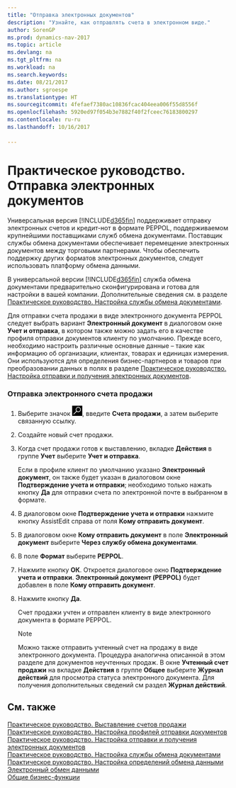 ```yaml
---
title: "Отправка электронных документов"
description: "Узнайте, как отправлять счета в электронном виде."
author: SorenGP
ms.prod: dynamics-nav-2017
ms.topic: article
ms.devlang: na
ms.tgt_pltfrm: na
ms.workload: na
ms.search.keywords: 
ms.date: 08/21/2017
ms.author: sgroespe
ms.translationtype: HT
ms.sourcegitcommit: 4fefaef7380ac10836fcac404eea006f55d8556f
ms.openlocfilehash: 5920ed97f054b3e7882f40f2fceec76183800297
ms.contentlocale: ru-ru
ms.lasthandoff: 10/16/2017

---
```

# <a name="how-to-send-electronic-documents"></a>Практическое руководство. Отправка электронных документов
Универсальная версия [!INCLUDE[d365fin](includes/d365fin_md.md)] поддерживает отправку электронных счетов и кредит-нот в формате PEPPOL, поддерживаемом крупнейшими поставщиками служб обмена документами. Поставщик службы обмена документами обеспечивает перемещение электронных документов между торговыми партнерами. Чтобы обеспечить поддержку других форматов электронных документов, следует использовать платформу обмена данными.  

 В универсальной версии [!INCLUDE[d365fin](includes/d365fin_md.md)] служба обмена документами предварительно сконфигурирована и готова для настройки в вашей компании. Дополнительные сведения см. в разделе [Практическое руководство. Настройка службы обмена документами](across-how-to-set-up-a-document-exchange-service.md).  

 Для отправки счета продажи в виде электронного документа PEPPOL следует выбрать вариант **Электронный документ** в диалоговом окне **Учет и отправка**, в котором также можно задать его в качестве профиля отправки документов клиенту по умолчанию. Прежде всего, необходимо настроить различные основные данные – такие как информацию об организации, клиентах, товарах и единицах измерения. Они используются для определения бизнес-партнеров и товаров при преобразовании данных в полях в разделе [Практическое руководство. Настройка отправки и получения электронных документов](across-how-to-set-up-electronic-document-sending-and-receiving.md).  

### <a name="to-send-an-electronic-sales-invoice"></a>Отправка электронного счета продажи  

1.  Выберите значок ![Поиск страницы или отчета](media/ui-search/search_small.png "Значок поиска страницы или отчета"), введите **Счета продажи**, а затем выберите связанную ссылку.  

2.  Создайте новый счет продажи.  

3.  Когда счет продажи готов к выставлению, вкладке **Действия** в группе **Учет** выберите **Учет и отправка**.  

     Если в профиле клиент по умолчанию указано **Электронный документ**, он также будет указан в диалоговом окне **Подтверждение учета и отправки**; необходимо только нажать кнопку **Да** для отправки счета по электронной почте в выбранном в формате.  

4.  В диалоговом окне **Подтверждение учета и отправки** нажмите кнопку AssistEdit справа от поля **Кому отправить документ**.  

5.  В диалоговом окне **Кому отправить документ** в поле **Электронный документ** выберите **Через службу обмена документами**.  

6.  В поле **Формат** выберите **PEPPOL**.  

7.  Нажмите кнопку **ОК**. Откроется диалоговое окно **Подтверждение учета и отправки**. **Электронный документ (PEPPOL)** будет добавлен в поле **Кому отправить документ**.  

8.  Нажмите кнопку **Да**.  

     Счет продажи учтен и отправлен клиенту в виде электронного документа в формате PEPPOL.  

    > [!NOTE]  
    >  Можно также отправить учтенный счет на продажу в виде электронного документа. Процедура аналогична описанной в этом разделе для документов неучтенных продаж. В окне **Учтенный счет продажи** на вкладке **Действия** в группе **Общее** выберите **Журнал действий** для просмотра статуса электронного документа. Для получения дополнительных сведений см раздел **Журнал действий**.  

## <a name="see-also"></a>См. также  
[Практическое руководство. Выставление счетов продажи](sales-how-invoice-sales.md)  
[Практическое руководство. Настройка профилей отправки документов](sales-how-setup-document-send-profiles.md)  
[Практическое руководство. Настройка отправки и получения электронных документов](across-how-to-set-up-electronic-document-sending-and-receiving.md)  
[Практическое руководство. Настройка службы обмена документами](across-how-to-set-up-a-document-exchange-service.md)  
[Практическое руководство. Настройка определений обмена данными](across-how-to-set-up-data-exchange-definitions.md)  
[Электронный обмен данными](across-data-exchange.md)  
[Общие бизнес-функции](ui-across-business-areas.md)  

